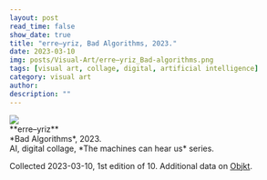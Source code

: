 ```yaml
---
layout: post
read_time: false
show_date: true
title: "erre–yriz, Bad Algorithms, 2023."
date: 2023-03-10
img: posts/Visual-Art/erre–yriz_Bad-algorithms.png
tags: [visual art, collage, digital, artificial intelligence]
category: visual art
author: 
description: ""
---
```


<img src='./assets/img/posts/Visual-Art/erre–yriz_Bad-algorithms.png'>

<br>
**erre–yriz**
<br>*Bad Algorithms*, 2023.
<br>AI, digital collage, *The machines can hear us* series.


 <div class="page-separator"></div>

Collected 2023-03-10, 1st edition of 10. Additional data on [Objkt](https://objkt.com/tokens/KT1PgiZ35PNDqtfk795wDJVR1Epcb5LUEgFc/16).

